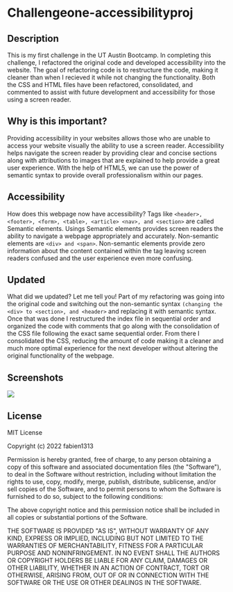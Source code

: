 # Challengeone-accessibilityproj

## Description

This is my first challenge in the UT Austin Bootcamp. In completing this challenge, I refactored the original code and developed accessibility into the website. The goal of refactoring code is to restructure the code, making it cleaner than when I recieved it while not changing the functionality. Both the CSS and HTML files have been refactored, consolidated, and commented to assist with future development and accessibility for those using a screen reader. 


## Why is this important?

Providing accessibility in your websites allows those who are unable to access your website visually the ability to use a screen reader. Accessibility helps navigate the screen reader by providing clear and concise sections along with attributions to images that are explained to help provide a great user experience. With the help of HTML5, we can use the power of semantic syntax to provide overall professionalism within our pages.

## Accessibility

How does this webpage now have accessibility? Tags like `<header>, <footer>, <form>, <table>, <article> <nav>, and <section>` are called Semantic elements. Usings Semantic elements provides screen readers the ability to navigate a webpage appropriately and accurately. Non-semantic elements are `<div> and <span>`. Non-semantic elements provide zero information about the content contained within the tag leaving screen readers confused and the user experience even more confusing.

## Updated

What did we updated? Let me tell you! Part of my refactoring was going into the original code and switching out the non-semantic syntax `(changing the <div> to <section>, and <header>` and replacing it with semantic syntax. Once that was done I restructured the index file in sequential order and organized the code with comments that go along with the consolidation of the CSS file following the exact same sequential order. From there I consolidated the CSS, reducing the amount of code making it a cleaner and much more optimal experience for the next developer without altering the original functionality of the webpage.

## Screenshots

![](css/images/horiseon1.png)


## License

MIT License

Copyright (c) 2022 fabien1313

Permission is hereby granted, free of charge, to any person obtaining a copy
of this software and associated documentation files (the "Software"), to deal
in the Software without restriction, including without limitation the rights
to use, copy, modify, merge, publish, distribute, sublicense, and/or sell
copies of the Software, and to permit persons to whom the Software is
furnished to do so, subject to the following conditions:

The above copyright notice and this permission notice shall be included in all
copies or substantial portions of the Software.

THE SOFTWARE IS PROVIDED "AS IS", WITHOUT WARRANTY OF ANY KIND, EXPRESS OR
IMPLIED, INCLUDING BUT NOT LIMITED TO THE WARRANTIES OF MERCHANTABILITY,
FITNESS FOR A PARTICULAR PURPOSE AND NONINFRINGEMENT. IN NO EVENT SHALL THE
AUTHORS OR COPYRIGHT HOLDERS BE LIABLE FOR ANY CLAIM, DAMAGES OR OTHER
LIABILITY, WHETHER IN AN ACTION OF CONTRACT, TORT OR OTHERWISE, ARISING FROM,
OUT OF OR IN CONNECTION WITH THE SOFTWARE OR THE USE OR OTHER DEALINGS IN THE
SOFTWARE.